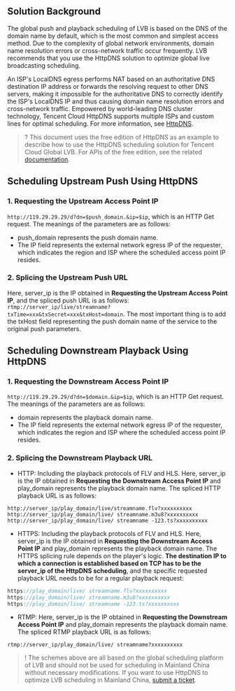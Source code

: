 ## Solution Background
The global push and playback scheduling of LVB is based on the DNS of the domain name by default, which is the most common and simplest access method. Due to the complexity of global network environments, domain name resolution errors or cross-network traffic occur frequently. LVB recommends that you use the HttpDNS solution to optimize global live broadcasting scheduling.

An ISP's LocalDNS egress performs NAT based on an authoritative DNS destination IP address or forwards the resolving request to other DNS servers, making it impossible for the authoritative DNS to correctly identify the ISP's LocalDNS IP and thus causing domain name resolution errors and cross-network traffic.
Empowered by world-leading DNS cluster technology, Tencent Cloud HttpDNS supports multiple ISPs and custom lines for optimal scheduling. For more information, see [HttpDNS](https://cloud.tencent.com/document/product/379/3519).


>? This document uses the free edition of HttpDNS as an example to describe how to use the HttpDNS scheduling solution for Tencent Cloud Global LVB. For APIs of the free edition, see the related [documentation](https://cloud.tencent.com/document/product/379/3524). 

## Scheduling Upstream Push Using HttpDNS

### 1. Requesting the Upstream Access Point IP
`http://119.29.29.29/d?dn=$push_domain.&ip=$ip`, which is an HTTP Get request. The meanings of the parameters are as follows:
- push_domain represents the push domain name.
- The IP field represents the external network egress IP of the requester, which indicates the region and ISP where the scheduled access point IP resides.


### 2. Splicing the Upstream Push URL
Here, server_ip is the IP obtained in **Requesting the Upstream Access Point IP**, and the spliced push URL is as follows:
`rtmp://server_ip/live/streamname?txTime=xxx&txSecret=xxx&txHost=domain`. The most important thing is to add the txHost field representing the push domain name of the service to the original push parameters.

## Scheduling Downstream Playback Using HttpDNS

### 1. Requesting the Downstream Access Point IP
`http://119.29.29.29/d?dn=$domain.&ip=$ip`, which is an HTTP Get request. The meanings of the parameters are as follows:
- domain represents the playback domain name.
- The IP field represents the external network egress IP of the requester, which indicates the region and ISP where the scheduled access point IP resides.


### 2. Splicing the Downstream Playback URL
- HTTP: Including the playback protocols of FLV and HLS. Here, server_ip is the IP obtained in **Requesting the Downstream Access Point IP** and play_domain represents the playback domain name. The spliced HTTP playback URL is as follows:

```
http://server_ip/play_domain/live/streamname.flv?xxxxxxxxxx
http://server_ip/play_domain/live/ streamname.m3u8?xxxxxxxxxx
http://server_ip/play_domain/live/ streamname -123.ts?xxxxxxxxxx
```

- HTTPS: Including the playback protocols of FLV and HLS. Here, server_ip is the IP obtained in **Requesting the Downstream Access Point IP** and play_domain represents the playback domain name. The HTTPS splicing rule depends on the player's logic. **The destination IP to which a connection is established based on TCP has to be the server_ip of the HttpDNS scheduling**, and the specific requested playback URL needs to be for a regular playback request:

```java
https://play_domain/live/ streamname.flv?xxxxxxxxxx
https://play_domain/live/ streamname.m3u8?xxxxxxxxxx
https://play_domain/live/ streamname -123.ts?xxxxxxxxxx
```

- RTMP: Here, server_ip is the IP obtained in **Requesting the Downstream Access Point IP** and play_domain represents the playback domain name. The spliced RTMP playback URL is as follows:

```
rtmp://server_ip/play_domain/live/ streamname?xxxxxxxxxx
```

>! The schemes above are all based on the global scheduling platform of LVB and should not be used for scheduling in Mainland China without necessary modifications. If you want to use HttpDNS to optimize LVB scheduling in Mainland China, [submit a ticket](https://console.cloud.tencent.com/workorder/category).
